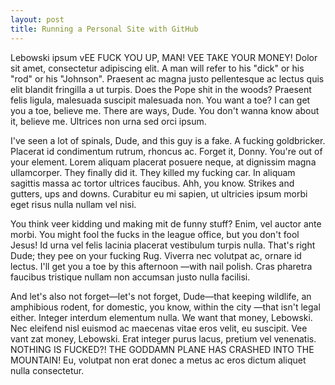 ```yaml
---
layout: post
title: Running a Personal Site with GitHub
---
```


Lebowski ipsum vEE FUCK YOU UP, MAN! VEE TAKE YOUR MONEY! Dolor sit amet, consectetur adipiscing elit. A man will refer to his "dick" or his "rod" or his "Johnson". Praesent ac magna justo pellentesque ac lectus quis elit blandit fringilla a ut turpis. Does the Pope shit in the woods? Praesent felis ligula, malesuada suscipit malesuada non. You want a toe? I can get you a toe, believe me. There are ways, Dude. You don't wanna know about it, believe me. Ultrices non urna sed orci ipsum.

I've seen a lot of spinals, Dude, and this guy is a fake. A fucking goldbricker. Placerat id condimentum rutrum, rhoncus ac. Forget it, Donny. You're out of your element. Lorem aliquam placerat posuere neque, at dignissim magna ullamcorper. They finally did it. They killed my fucking car. In aliquam sagittis massa ac tortor ultrices faucibus. Ahh, you know. Strikes and gutters, ups and downs. Curabitur eu mi sapien, ut ultricies ipsum morbi eget risus nulla nullam vel nisi.

You think veer kidding und making mit de funny stuff? Enim, vel auctor ante morbi. You might fool the fucks in the league office, but you don't fool Jesus! Id urna vel felis lacinia placerat vestibulum turpis nulla. That's right Dude; they pee on your fucking Rug. Viverra nec volutpat ac, ornare id lectus. I'll get you a toe by this afternoon —with nail polish. Cras pharetra faucibus tristique nullam non accumsan justo nulla facilisi.

And let's also not forget—let's not forget, Dude—that keeping wildlife, an amphibious rodent, for domestic, you know, within the city —that isn't legal either. Integer interdum elementum nulla. We want that money, Lebowski. Nec eleifend nisl euismod ac maecenas vitae eros velit, eu suscipit. Vee vant zat money, Lebowski. Erat integer purus lacus, pretium vel venenatis. NOTHING IS FUCKED?! THE GODDAMN PLANE HAS CRASHED INTO THE MOUNTAIN! Eu, volutpat non erat donec a metus ac eros dictum aliquet nulla consectetur.
